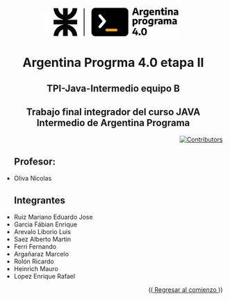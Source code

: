 <a name="readme-top"></a>
<br/>
<div align="center">

  <a href="https://github.com/FabianLolo79/TPI-Java-Intermedio">
    <img src="https://github.com/FabianLolo79/TPI-Java-Intermedio/blob/main/TPI-Java-Intermedio/AP_UTN_Compacto_00.png" alt="Logo" width="300" >
  </a>
  <div>
  <h1  align="center">Argentina Progrma  4.0 etapa II</h1>
  <h2>TPI-Java-Intermedio equipo B</h2>
  <h2>Trabajo final integrador del curso JAVA Intermedio de Argentina Programa</h2>  
</div>
 <div align="right">

  [![Contributors][contributors-shield]][contributors-url]

</div> 
  <div align="left">
   <ul><h2>Profesor: </h2>
    <li> Oliva Nicolas </li>
 </ul>
  
</div>
<div align="center">
<div>
<div align="left">
  <ul><h2>Integrantes</h2>
    <li>Ruiz Mariano Eduardo Jose </li>
    <li>Garcia Fábian Enrique</li>
    <li>Arevalo Liborio Luis </li>
    <li>Saez Alberto Martin</li>
    <li>Ferri Fernando</li>
    <li>Argañaraz Marcelo</li>
    <li>Rolón Ricardo</li>
    <li>Heinrich Mauro</li>
    <li> Lopez Enrique Rafael </li>
 </ul>
</div>
<p align="right">((<a href="#readme-top"> Regresar al comienzo </a>))</p>
<!--enlaces-->

[contributors-shield]: https://img.shields.io/badge/Contribuidores-11-orange?style=for-the-badge&logo=appveyor

[contributors-url]: https://github.com/FabianLolo79/TPI-Java-Intermedio/graphs/contributors
